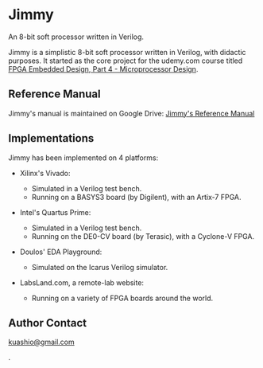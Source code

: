 # Jimmy
An 8-bit soft processor written in Verilog.

Jimmy is a simplistic 8-bit soft processor written in Verilog, with didactic purposes. It started as the core project for the udemy.com course titled [FPGA Embedded Design, Part 4 - Microprocessor Design](https://www.udemy.com/course/fpga-embedded-design-cpu/?referralCode=56D241671965DC36673B).



## Reference Manual

Jimmy's manual is maintained on Google Drive: [Jimmy's Reference Manual](https://docs.google.com/document/d/1ra8wjnw9KfPeO0spWT7oYf6fua0e3YPIZCc7XcZRcN0/edit?usp=sharing) 



## Implementations

Jimmy has been implemented on 4 platforms:

- Xilinx's Vivado:
  - Simulated in a Verilog test bench.
  - Running on a BASYS3 board (by Digilent), with an Artix-7 FPGA. 

- Intel's Quartus Prime: 
  - Simulated in a Verilog test bench.
  - Running on the DE0-CV board (by Terasic), with a Cyclone-V FPGA.

- Doulos' EDA Playground: 
  - Simulated on the Icarus Verilog simulator.

- LabsLand.com, a remote-lab website: 
  - Running on a variety of FPGA boards around the world.



## Author Contact

kuashio@gmail.com








.

